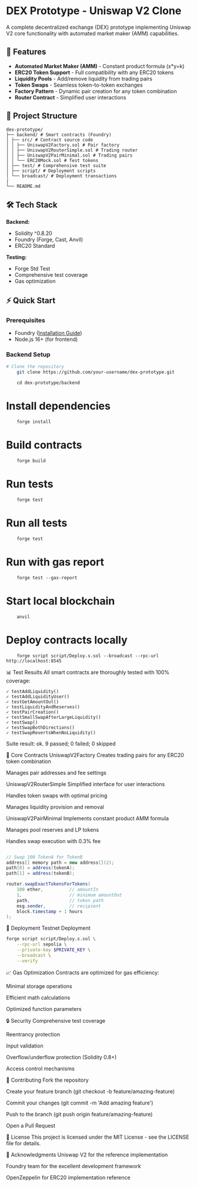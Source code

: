  # DEX Prototype - Uniswap V2 Clone

A complete decentralized exchange (DEX) prototype implementing Uniswap V2 core functionality with automated market maker (AMM) capabilities.

## 🚀 Features

- **Automated Market Maker (AMM)** - Constant product formula (x*y=k)
- **ERC20 Token Support** - Full compatibility with any ERC20 tokens
- **Liquidity Pools** - Add/remove liquidity from trading pairs
- **Token Swaps** - Seamless token-to-token exchanges
- **Factory Pattern** - Dynamic pair creation for any token combination
- **Router Contract** - Simplified user interactions
 

## 📁 Project Structure

```
dex-prototype/
├── backend/ # Smart contracts (Foundry)
│ ├── src/ # Contract source code
│ │ ├── UniswapV2Factory.sol # Pair factory
│ │ ├── UniswapV2RouterSimple.sol # Trading router
│ │ ├── UniswapV2PairMinimal.sol # Trading pairs
│ │ └── ERC20Mock.sol # Test tokens
│ ├── test/ # Comprehensive test suite
│ ├── script/ # Deployment scripts
│ └── broadcast/ # Deployment transactions
| 
└── README.md

```


## 🛠️ Tech Stack

**Backend:**
- Solidity ^0.8.20
- Foundry (Forge, Cast, Anvil)
- ERC20 Standard

**Testing:**
- Forge Std Test
- Comprehensive test coverage
- Gas optimization

## ⚡ Quick Start

### Prerequisites
- Foundry ([Installation Guide](https://book.getfoundry.sh/getting-started/installation))
- Node.js 16+ (for frontend)

### Backend Setup

```bash
# Clone the repository
    git clone https://github.com/your-username/dex-prototype.git
```

```
    cd dex-prototype/backend
```

# Install dependencies

```
    forge install
```
# Build contracts

```
    forge build
```

# Run tests

```
    forge test
```

# Run all tests
```
    forge test
```


# Run with gas report
```
    forge test --gas-report
```

 # Start local blockchain
```
    anvil
```

# Deploy contracts locally
```
    forge script script/Deploy.s.sol --broadcast --rpc-url http://localhost:8545
```


📊 Test Results
All smart contracts are thoroughly tested with 100% coverage:

```
✓ testAddLiquidity() 
✓ testAddLiquidityUser() 
✓ testGetAmountOut() 
✓ testLiquidityAndReserves() 
✓ testPairCreation() 
✓ testSmallSwapAfterLargeLiquidity() 
✓ testSwap() 
✓ testSwapBothDirections() 
✓ testSwapRevertsWhenNoLiquidity()
```

Suite result: ok. 9 passed; 0 failed; 0 skipped


🔧 Core Contracts
UniswapV2Factory
Creates trading pairs for any ERC20 token combination

Manages pair addresses and fee settings

UniswapV2RouterSimple
Simplified interface for user interactions

Handles token swaps with optimal pricing

Manages liquidity provision and removal

UniswapV2PairMinimal
Implements constant product AMM formula

Manages pool reserves and LP tokens

Handles swap execution with 0.3% fee


```java Script

// Swap 100 TokenA for TokenB
address[] memory path = new address[](2);
path[0] = address(tokenA);
path[1] = address(tokenB);

router.swapExactTokensForTokens(
    100 ether,          // amountIn
    1,                  // minimum amountOut
    path,               // token path
    msg.sender,         // recipient
    block.timestamp + 1 hours
);

```


🚢 Deployment
Testnet Deployment
```bash
forge script script/Deploy.s.sol \
    --rpc-url sepolia \
    --private-key $PRIVATE_KEY \
    --broadcast \
    --verify
```



📈 Gas Optimization
Contracts are optimized for gas efficiency:

Minimal storage operations

Efficient math calculations

Optimized function parameters

🔒 Security
Comprehensive test coverage

Reentrancy protection

Input validation

Overflow/underflow protection (Solidity 0.8+)

Access control mechanisms

🤝 Contributing
Fork the repository

Create your feature branch (git checkout -b feature/amazing-feature)

Commit your changes (git commit -m 'Add amazing feature')

Push to the branch (git push origin feature/amazing-feature)

Open a Pull Request

📄 License
This project is licensed under the MIT License - see the LICENSE file for details.

🙏 Acknowledgments
Uniswap V2 for the reference implementation

Foundry team for the excellent development framework

OpenZeppelin for ERC20 implementation reference
